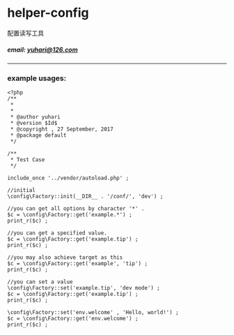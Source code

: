 # helper-config
配置读写工具

##### email: <yuhari@126.com>
----
### example usages:
    <?php
	/**
	 * 
	 *
	 * @author yuhari
	 * @version $Id$
	 * @copyright , 27 September, 2017
	 * @package default
	 */
	
	/**
	 * Test Case
	 */
	
	include_once '../vendor/autoload.php' ;
	
	//initial
	\config\Factory::init(__DIR__ . '/conf/', 'dev') ;
	
	//you can get all options by character '*' .
	$c = \config\Factory::get('example.*') ;
	print_r($c) ;
	
	//you can get a specified value.
	$c = \config\Factory::get('example.tip') ;
	print_r($c) ;
	
	//you may also achieve target as this
	$c = \config\Factory::get('example', 'tip') ;
	print_r($c) ;
	
	//you can set a value
	\config\Factory::set('example.tip', 'dev mode') ;
	$c = \config\Factory::get('example.tip') ;
	print_r($c) ;
	
	\config\Factory::set('env.welcome' , 'Hello, world!') ;
	$c = \config\Factory::get('env.welcome') ;
	print_r($c) ;
